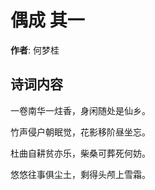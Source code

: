# 偶成  其一

**作者**: 何梦桂

## 诗词内容

一卷南华一炷香，身闲随处是仙乡。

竹声侵户朝眠觉，花影移阶昼坐忘。

杜曲自耕贫亦乐，柴桑可葬死何妨。

悠悠往事俱尘土，剩得头颅上雪霜。

